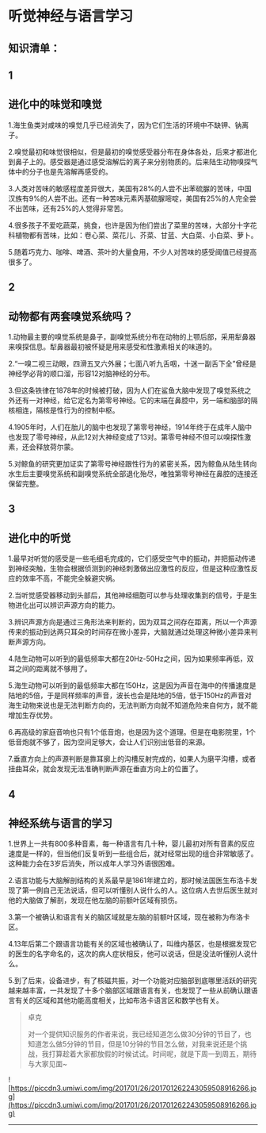 # 听觉神经与语言学习

## 知识清单：

## 1

## 进化中的味觉和嗅觉

1.海生鱼类对咸味的嗅觉几乎已经消失了，因为它们生活的环境中不缺钾、钠离子。

2.嗅觉最初和味觉很相似，但是最初的嗅觉感受器分布在身体各处，后来才都进化到鼻子上的。感受器是通过感受溶解后的离子来分别物质的。后来陆生动物嗅探气体中的分子也是先溶解再感受的。

3.人类对苦味的敏感程度差异很大，美国有28%的人尝不出苯硫脲的苦味，中国汉族有9%的人尝不出。还有一种苦味元素丙基硫脲嘧啶，美国有25%的人完全尝不出苦味，还有25%的人觉得非常苦。

4.很多孩子不爱吃蔬菜，挑食，也许是因为他们尝出了菜里的苦味，大部分十字花科植物都有苦味，比如：卷心菜、菜花儿、芥菜、甘蓝、大白菜、小白菜、萝卜。

5.随着巧克力、咖啡、啤酒、茶叶的大量食用，不少人对苦味的感受阈值已经提高很多了。

## 2

## 动物都有两套嗅觉系统吗？

1.动物最主要的嗅觉系统是鼻子，副嗅觉系统分布在动物的上颚后部，采用犁鼻器来嗅探信息。犁鼻器最初被怀疑是用来感受和性激素相关的味道的。

2.“一嗅二视三动眼，四滑五叉六外展；七面八听九舌咽，十迷一副舌下全”曾经是神经学必背的顺口溜，形容12对脑神经的分布。

3.但这条铁律在1878年的时候被打破，因为人们在鲨鱼大脑中发现了嗅觉系统之外还有一对神经，给它定名为第零号神经。它的末端在鼻腔中，另一端和脑部的隔核相连，隔核是性行为的控制中枢。

4.1905年时，人们在胎儿的脑中也发现了第零号神经，1914年终于在成年人脑中也发现了零号神经，从此12对大神经变成了13对。第零号神经不但可以嗅探性激素，还会释放荷尔蒙。

5.对鲸鱼的研究更加证实了第零号神经跟性行为的紧密关系，因为鲸鱼从陆生转向水生后主要嗅觉系统和副嗅觉系统全部退化殆尽，唯独第零号神经在鼻腔的连接还保留完整。

## 3

## 进化中的听觉

1.最早对听觉的感受是一些毛细毛完成的，它们感受空气中的振动，并把振动传递到神经突触，生物会根据侦测到的神经刺激做出应激性的反应，但是这种应激性反应的效率不高，不能完全躲避灾祸。

2.当听觉感受器移动到头部后，其他神经细胞可以参与处理收集到的信号，于是生物进化出可以辨识声源方向的能力。

3.辨识声源方向是通过三角形法来判断的，因为双耳之间存在距离，所以一个声源传来的振动到达两只耳朵的时间存在微小差异，大脑就通过处理这种微小差异来判断声源方向。

4.陆生动物可以听到的最低频率大都在20Hz-50Hz之间，因为如果频率再低，双耳之间的距离就不够用了。

5.海生动物可以听到的最低频率大都在150Hz，这是因为声音在海中的传播速度是陆地的5倍，于是同样频率的声音，波长也会是陆地的5倍，低于150Hz的声音对海生动物来说也是无法判断方向的，无法判断方向就不知道危险来自何方，就不能增加生存优势。

6.再高级的家庭音响也只有1个低音炮，也是因为这个道理。但是在电影院里，1个低音炮就不够了，因为空间足够大，会让人们识别出低音的来源。

7.垂直方向上的声源判断是靠耳廓上的沟槽反射完成的，如果人为磨平沟槽，或者扭曲耳朵，就会发现无法准确判断声源在垂直方向上的位置了。

## 4

## 神经系统与语言的学习

1.世界上一共有800多种音素，每一种语言有几十种，婴儿最初对所有音素的反应速度是一样的，但当他们反复听到一些组合后，就对经常出现的组合非常敏感了。这种能力会在3岁后消失，所以成年人学习外语很困难。

2.语言功能与大脑解剖结构的关系最早是1861年建立的，那时候法国医生布洛卡发现了第一例自己无法说话，但可以听懂别人说什么的人。这位病人去世后医生就对他的大脑做了解剖，发现在他左脑的前额叶区域有损伤。

3.第一个被确认和语言有关的脑区域就是左脑的前额叶区域，现在被称为布洛卡区。

4.13年后第二个跟语言功能有关的区域也被确认了，叫维内基区，也是根据发现它的医生的名字命名的，这次的病人症状相反，他可以说话，但是没法听懂别人说什么。

5.到了后来，设备进步，有了核磁共振，对一个功能对应脑部到底哪里活跃的研究越来越丰富，一共发现了十多个脑部区域跟语言有关，也发现了一些从前确认跟语言有关的区域和其他功能高度相关，比如布洛卡语言区和数学也有关。

> 卓克
> 
> 对一个提供知识服务的作者来说，我已经知道怎么做30分钟的节目了，也知道怎么做5分钟的节目，但是10分钟的节目怎么做，对我来说还是个挑战，我打算趁着大家都放假的时候试试。时间呢，就是下周一到周五，期待与大家见面~

![https://piccdn3.umiwi.com/img/201701/26/201701262243059508916266.jpg](https://piccdn3.umiwi.com/img/201701/26/201701262243059508916266.jpg)

---
